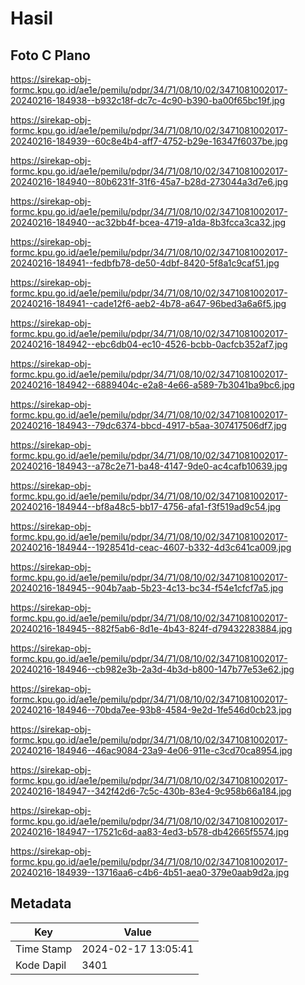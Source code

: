# Hasil

## Foto C Plano

https://sirekap-obj-formc.kpu.go.id/ae1e/pemilu/pdpr/34/71/08/10/02/3471081002017-20240216-184938--b932c18f-dc7c-4c90-b390-ba00f65bc19f.jpg

https://sirekap-obj-formc.kpu.go.id/ae1e/pemilu/pdpr/34/71/08/10/02/3471081002017-20240216-184939--60c8e4b4-aff7-4752-b29e-16347f6037be.jpg

https://sirekap-obj-formc.kpu.go.id/ae1e/pemilu/pdpr/34/71/08/10/02/3471081002017-20240216-184940--80b6231f-31f6-45a7-b28d-273044a3d7e6.jpg

https://sirekap-obj-formc.kpu.go.id/ae1e/pemilu/pdpr/34/71/08/10/02/3471081002017-20240216-184940--ac32bb4f-bcea-4719-a1da-8b3fcca3ca32.jpg

https://sirekap-obj-formc.kpu.go.id/ae1e/pemilu/pdpr/34/71/08/10/02/3471081002017-20240216-184941--fedbfb78-de50-4dbf-8420-5f8a1c9caf51.jpg

https://sirekap-obj-formc.kpu.go.id/ae1e/pemilu/pdpr/34/71/08/10/02/3471081002017-20240216-184941--cade12f6-aeb2-4b78-a647-96bed3a6a6f5.jpg

https://sirekap-obj-formc.kpu.go.id/ae1e/pemilu/pdpr/34/71/08/10/02/3471081002017-20240216-184942--ebc6db04-ec10-4526-bcbb-0acfcb352af7.jpg

https://sirekap-obj-formc.kpu.go.id/ae1e/pemilu/pdpr/34/71/08/10/02/3471081002017-20240216-184942--6889404c-e2a8-4e66-a589-7b3041ba9bc6.jpg

https://sirekap-obj-formc.kpu.go.id/ae1e/pemilu/pdpr/34/71/08/10/02/3471081002017-20240216-184943--79dc6374-bbcd-4917-b5aa-307417506df7.jpg

https://sirekap-obj-formc.kpu.go.id/ae1e/pemilu/pdpr/34/71/08/10/02/3471081002017-20240216-184943--a78c2e71-ba48-4147-9de0-ac4cafb10639.jpg

https://sirekap-obj-formc.kpu.go.id/ae1e/pemilu/pdpr/34/71/08/10/02/3471081002017-20240216-184944--bf8a48c5-bb17-4756-afa1-f3f519ad9c54.jpg

https://sirekap-obj-formc.kpu.go.id/ae1e/pemilu/pdpr/34/71/08/10/02/3471081002017-20240216-184944--1928541d-ceac-4607-b332-4d3c641ca009.jpg

https://sirekap-obj-formc.kpu.go.id/ae1e/pemilu/pdpr/34/71/08/10/02/3471081002017-20240216-184945--904b7aab-5b23-4c13-bc34-f54e1cfcf7a5.jpg

https://sirekap-obj-formc.kpu.go.id/ae1e/pemilu/pdpr/34/71/08/10/02/3471081002017-20240216-184945--882f5ab6-8d1e-4b43-824f-d79432283884.jpg

https://sirekap-obj-formc.kpu.go.id/ae1e/pemilu/pdpr/34/71/08/10/02/3471081002017-20240216-184946--cb982e3b-2a3d-4b3d-b800-147b77e53e62.jpg

https://sirekap-obj-formc.kpu.go.id/ae1e/pemilu/pdpr/34/71/08/10/02/3471081002017-20240216-184946--70bda7ee-93b8-4584-9e2d-1fe546d0cb23.jpg

https://sirekap-obj-formc.kpu.go.id/ae1e/pemilu/pdpr/34/71/08/10/02/3471081002017-20240216-184946--46ac9084-23a9-4e06-911e-c3cd70ca8954.jpg

https://sirekap-obj-formc.kpu.go.id/ae1e/pemilu/pdpr/34/71/08/10/02/3471081002017-20240216-184947--342f42d6-7c5c-430b-83e4-9c958b66a184.jpg

https://sirekap-obj-formc.kpu.go.id/ae1e/pemilu/pdpr/34/71/08/10/02/3471081002017-20240216-184947--17521c6d-aa83-4ed3-b578-db42665f5574.jpg

https://sirekap-obj-formc.kpu.go.id/ae1e/pemilu/pdpr/34/71/08/10/02/3471081002017-20240216-184939--13716aa6-c4b6-4b51-aea0-379e0aab9d2a.jpg


## Metadata

| Key        | Value               |
| ---------- | ------------------- |
| Time Stamp | 2024-02-17 13:05:41 |
| Kode Dapil | 3401                |



